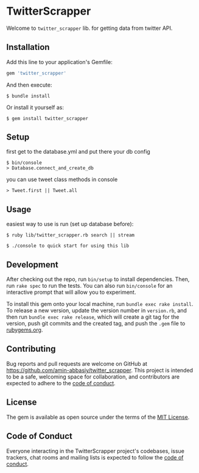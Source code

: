 # TwitterScrapper

Welcome to `twitter_scrapper` lib. for getting data from twitter API.

## Installation

Add this line to your application's Gemfile:

```ruby
gem 'twitter_scrapper'
```

And then execute:

    $ bundle install

Or install it yourself as:

    $ gem install twitter_scrapper

## Setup

first get to the database.yml and put there your db config

    $ bin/console 
    > Database.connect_and_create_db

you can use tweet class methods in console 

    > Tweet.first || Tweet.all

## Usage
easiest way to use is run (set up database before):

    $ ruby lib/twitter_scrapper.rb search || stream

    $ ./console to quick start for using this lib

## Development

After checking out the repo, run `bin/setup` to install dependencies. Then, run `rake spec` to run the tests. You can also run `bin/console` for an interactive prompt that will allow you to experiment.

To install this gem onto your local machine, run `bundle exec rake install`. To release a new version, update the version number in `version.rb`, and then run `bundle exec rake release`, which will create a git tag for the version, push git commits and the created tag, and push the `.gem` file to [rubygems.org](https://rubygems.org).

## Contributing

Bug reports and pull requests are welcome on GitHub at https://github.com/amin-abbasiy/twitter_scrapper. This project is intended to be a safe, welcoming space for collaboration, and contributors are expected to adhere to the [code of conduct](https://github.com/amin-abbasiy/twitter_scrapper/twitter_scrapper/CODE_OF_CONDUCT.md).

## License

The gem is available as open source under the terms of the [MIT License](https://opensource.org/licenses/MIT).

## Code of Conduct

Everyone interacting in the TwitterScrapper project's codebases, issue trackers, chat rooms and mailing lists is expected to follow the [code of conduct](https://github.com/amin-abbasiy/twitter_scrapper/blob/master/CODE_OF_CONDUCT.md).
